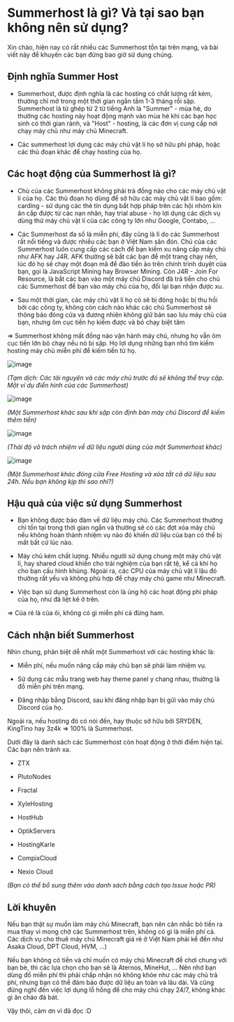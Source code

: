 # Summerhost là gì? Và tại sao bạn không nên sử dụng?

Xin chào, hiện nay có rất nhiều các Summerhost tồn tại trên mạng, và bài viết này để khuyên các bạn đừng bao giờ sử dụng chúng.

## Định nghĩa Summer Host

*   Summerhost, được định nghĩa là các hosting có chất lượng rất kém, thường chỉ mở trong một thời gian ngắn tầm 1-3 tháng rồi sập. Summerhost là từ ghép từ 2 từ tiếng Anh là "Summer" - mùa hè, do thường các hosting này hoạt động mạnh vào mùa hè khi các bạn học sinh có thời gian rảnh, và "Host" - hosting, là các đơn vị cung cấp nơi chạy máy chủ như máy chủ Minecraft.
    
*   Các summerhost lợi dụng các máy chủ vật lí họ sở hữu phi pháp, hoặc các thủ đoạn khác để chạy hosting của họ.
    

## Các hoạt động của Summerhost là gì?

*   Chủ của các Summerhost không phải trả đồng nào cho các máy chủ vật lí của họ. Các thủ đoạn họ dùng để sở hữu các máy chủ vật lí bao gồm: carding - sử dụng các thẻ tín dụng bất hợp pháp trên các hội nhóm kín ăn cắp được từ các nạn nhân, hay trial abuse - họ lợi dụng các dịch vụ dùng thử máy chủ vật lí của các công ty lớn như Google, Contabo, ...
    
*   Các Summerhost đa số là miễn phí, đây cũng là lí do các Summerhost rất nổi tiếng và được nhiều các bạn ở Việt Nam săn đón. Chủ của các Summerhost luôn cung cấp các cách để bạn kiếm xu nâng cấp máy chủ như AFK hay J4R. AFK thường sẽ bắt các bạn để một trang chạy nền, lúc đó họ sẽ chạy một đoạn mã để đào tiền ảo trên chính trình duyệt của bạn, gọi là JavaScript Mining hay Browser Mining. Còn J4R - Join For Resource, là bắt các bạn vào một máy chủ Discord đã trả tiền cho chủ các Summerhost để bạn vào máy chủ của họ, đổi lại bạn nhận được xu.
    
*   Sau một thời gian, các máy chủ vật lí họ có sẽ bị đóng hoặc bị thu hồi bởi các công ty, không còn cách nào khác các chủ Summerhost sẽ thông báo đóng cửa và đương nhiên không giữ bản sao lưu máy chủ của bạn, nhưng ôm cục tiền họ kiếm được và bỏ chạy biệt tăm
    

\=> Summerhost không mất đồng nào vận hành máy chủ, nhưng họ vẫn ôm cục tiền lớn bỏ chạy nếu nó bị sập. Họ lợi dụng những bạn nhỏ tìm kiếm hosting máy chủ miễn phí để kiếm tiền từ họ.

![image](https://i.imgur.com/mF6hDfZ.png)

_(Tạm dịch: Các tài nguyên và các máy chủ trước đó sẽ không thể truy cập. Một ví dụ điển hình của các Summerhost)_

![image](https://i.imgur.com/05zUNJf.png)

_(Một Summerhost khác sau khi sập còn định bán máy chủ Discord để kiếm thêm tiền)_

![image](https://i.imgur.com/vAqDf2z.png)

_(Thái độ vô trách nhiệm về dữ liệu người dùng của một Summerhost khác)_

![image](https://i.imgur.com/PmulNTr.png)

_(Một Summerhost khác đóng cửa Free Hosting và xóa tất cả dữ liệu sau 24h. Nếu bạn không kịp thì sao nhỉ?)_

## Hậu quả của việc sử dụng Summerhost

*   Bạn không được bảo đảm về dữ liệu máy chủ. Các Summerhost thường chỉ tồn tại trong thời gian ngắn và thường sẽ có các đợt xóa máy chủ nếu không hoàn thành nhiệm vụ nào đó khiến dữ liệu của bạn có thể bị mất bất cứ lúc nào.
    
*   Máy chủ kém chất lượng. Nhiều người sử dụng chung một máy chủ vật lí, hay shared cloud khiến cho trải nghiệm của bạn rất tệ, kể cả khi họ cho bạn cấu hình khủng. Ngoài ra, các CPU của máy chủ vật lí lậu đó thường rất yếu và không phù hợp để chạy máy chủ game như Minecraft.
    
*   Việc bạn sử dụng Summerhost còn là ủng hộ các hoạt động phi pháp của họ, như đã liệt kê ở trên.
    

\=> Của rẻ là của ôi, không có gì miễn phí cả đừng ham.

## Cách nhận biết Summerhost

Nhìn chung, phân biệt dễ nhất một Summerhost với các hosting khác là:

*   Miễn phí, nếu muốn nâng cấp máy chủ bạn sẽ phải làm nhiệm vụ.
    
*   Sử dụng các mẫu trang web hay theme panel y chang nhau, thường là đồ miễn phí trên mạng.
    
*   Đăng nhập bằng Discord, sau khi đăng nhập bạn bị gửi vào máy chủ Discord của họ.
    

Ngoài ra, nếu hosting đó có nói đến, hay thuộc sở hữu bởi SRYDEN, KingTino hay 3z4k => 100% là Summerhost.

Dưới đây là danh sách các Summerhost còn hoạt động ở thời điểm hiện tại. Các bạn nên tránh xa.

*   ZTX
    
*   PlutoNodes
    
*   Fractal
    
*   XyleHosting
    
*   HostHub
    
*   OptikServers
    
*   HostingKarle
    
*   CompixCloud
    
*   Nexio Cloud
    

_(Bạn có thể bổ sung thêm vào danh sách bằng cách tạo Issue hoặc PR)_

## Lời khuyên

Nếu bạn thật sự muốn làm máy chủ Minecraft, bạn nên cân nhắc bỏ tiền ra mua thay vì mong chờ các Summerhost trên, không có gì là miễn phí cả. Các dịch vụ cho thuê máy chủ Minecraft giá rẻ ở Việt Nam phải kể đến như Asaka Cloud, DPT Cloud, HVM, ...)

Nếu bạn không có tiền và chỉ muốn có máy chủ Minecraft để chơi chung với bạn bè, thì các lựa chọn cho bạn sẽ là Aternos, MineHut, ... Nên nhớ bạn dùng đồ miễn phí thì phải chấp nhận nó không khỏe như các máy chủ trả phí, nhưng bạn có thể đảm bảo được dữ liệu an toàn và lâu dài. Và cũng đừng nghĩ đến việc lợi dụng lỗ hổng để cho máy chủ chạy 24/7, không khác gì ăn cháo đá bát.

Vậy thôi, cảm ơn vì đã đọc :D

